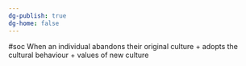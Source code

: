 ```yaml
---
dg-publish: true
dg-home: false
---
```

#soc 
When an individual abandons their original culture + adopts the cultural behaviour + values of new culture